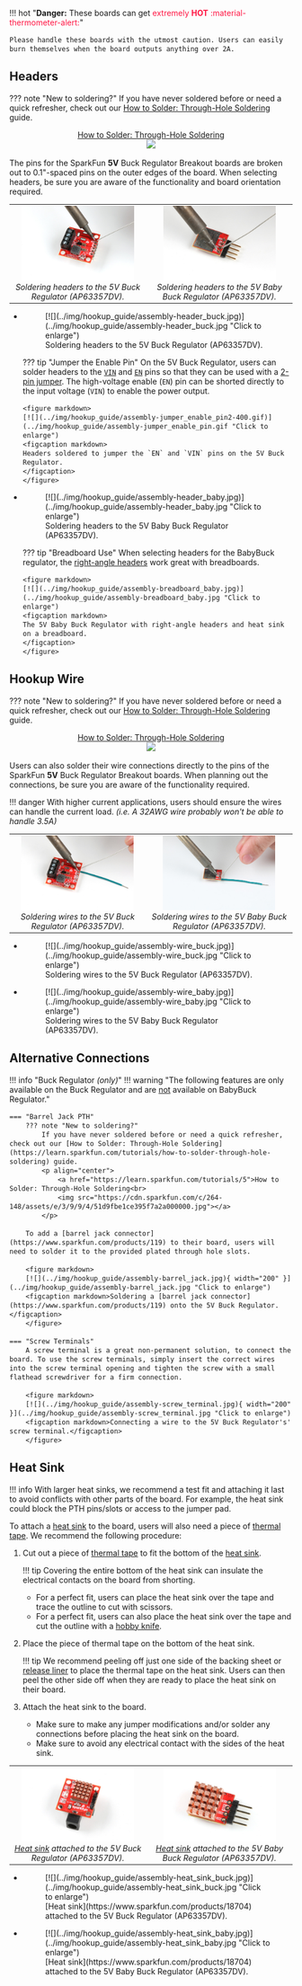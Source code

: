 !!! hot "**Danger:** These boards can get <span style="color: #ff1744;">extremely **HOT** :material-thermometer-alert:</span>"
	
	Please handle these boards with the utmost caution. Users can easily burn themselves when the board outputs anything over 2A. 


## Headers

??? note "New to soldering?"
	If you have never soldered before or need a quick refresher, check out our [How to Solder: Through-Hole Soldering](https://learn.sparkfun.com/tutorials/how-to-solder-through-hole-soldering) guide.
	<p align="center">
		<a href="https://learn.sparkfun.com/tutorials/5">How to Solder: Through-Hole Soldering<br>
		<img src="https://cdn.sparkfun.com/c/264-148/assets/e/3/9/9/4/51d9fbe1ce395f7a2a000000.jpg"></a>
	</p>

The pins for the SparkFun **5V** Buck Regulator Breakout boards are broken out to 0.1"-spaced pins on the outer edges of the board. When selecting headers, be sure you are aware of the functionality and board orientation required.

<center>
<table class="pdf" style="border-style:none">
	<tr>
		<td align="center">
			<a href="../img/hookup_guide/assembly-header_buck.jpg"><img src="../img/hookup_guide/assembly-header_buck.jpg" width="200"></a><br>
			<i>Soldering headers to the 5V Buck Regulator (AP63357DV).</i>
		</td>
		<td align="center">
			<a href="../img/hookup_guide/assembly-header_baby.jpg"><img src="../img/hookup_guide/assembly-header_baby.jpg" width="200"></a><br>
			<i>Soldering headers to the 5V Baby Buck Regulator (AP63357DV).</i>
		</td>
	<tr>
</table>
</center>

<div class="grid cards" markdown>

-   <figure markdown>
	[![](../img/hookup_guide/assembly-header_buck.jpg)](../img/hookup_guide/assembly-header_buck.jpg "Click to enlarge")
	<figcaption markdown>
	Soldering headers to the 5V Buck Regulator (AP63357DV).
	</figcaption>
	</figure>

	??? tip "Jumper the Enable Pin"
		On the 5V Buck Regulator, users can solder headers to the [`VIN`](../hardware_overview/#power "Input Voltage") and [`EN`](../hardware_overview/#power-control "Enable Pin") pins so that they can be used with a [2-pin jumper](https://www.sparkfun.com/products/9044). The high-voltage enable (`EN`) pin can be shorted directly to the input voltage (`VIN`) to enable the power output.

		<figure markdown>
		[![](../img/hookup_guide/assembly-jumper_enable_pin2-400.gif)](../img/hookup_guide/assembly-jumper_enable_pin.gif "Click to enlarge")
		<figcaption markdown>
		Headers soldered to jumper the `EN` and `VIN` pins on the 5V Buck Regulator.
		</figcaption>
		</figure>

-   <figure markdown>
	[![](../img/hookup_guide/assembly-header_baby.jpg)](../img/hookup_guide/assembly-header_baby.jpg "Click to enlarge")
	<figcaption markdown>
	Soldering headers to the 5V Baby Buck Regulator (AP63357DV).
	</figcaption>
	</figure>

	??? tip "Breadboard Use"
		When selecting headers for the BabyBuck regulator, the [right-angle headers](https://www.sparkfun.com/products/553) work great with breadboards.

		<figure markdown>
		[![](../img/hookup_guide/assembly-breadboard_baby.jpg)](../img/hookup_guide/assembly-breadboard_baby.jpg "Click to enlarge")
		<figcaption markdown>
		The 5V Baby Buck Regulator with right-angle headers and heat sink on a breadboard.
		</figcaption>
		</figure>

</div>


## Hookup Wire
??? note "New to soldering?"
	If you have never soldered before or need a quick refresher, check out our [How to Solder: Through-Hole Soldering](https://learn.sparkfun.com/tutorials/how-to-solder-through-hole-soldering) guide.
	<p align="center">
		<a href="https://learn.sparkfun.com/tutorials/5">How to Solder: Through-Hole Soldering<br>
		<img src="https://cdn.sparkfun.com/c/264-148/assets/e/3/9/9/4/51d9fbe1ce395f7a2a000000.jpg"></a>
	</p>

Users can also solder their wire connections directly to the pins of the SparkFun **5V** Buck Regulator Breakout boards. When planning out the connections, be sure you are aware of the functionality required.

!!! danger
	With higher current applications, users should ensure the wires can handle the current load. *(i.e. A 32AWG wire probably won't be able to handle 3.5A)*

<center>
<table class="pdf" style="border-style:none">
	<tr>
		<td align="center">
			<a href="../img/hookup_guide/assembly-wire_buck.jpg"><img src="../img/hookup_guide/assembly-wire_buck.jpg" width="200"></a><br>
			<i>Soldering wires to the 5V Buck Regulator (AP63357DV).</i>
		</td>
		<td align="center">
			<a href="../img/hookup_guide/assembly-wire_baby.jpg"><img src="../img/hookup_guide/assembly-wire_baby.jpg" width="200"></a><br>
			<i>Soldering wires to the 5V Baby Buck Regulator (AP63357DV).</i>
		</td>
	<tr>
</table>
</center>

<div class="grid cards" markdown>

-   <figure markdown>
	[![](../img/hookup_guide/assembly-wire_buck.jpg)](../img/hookup_guide/assembly-wire_buck.jpg "Click to enlarge")
	<figcaption markdown>
	Soldering wires to the 5V Buck Regulator (AP63357DV).
	</figcaption>
	</figure>

-   <figure markdown>
	[![](../img/hookup_guide/assembly-wire_baby.jpg)](../img/hookup_guide/assembly-wire_baby.jpg "Click to enlarge")
	<figcaption markdown>
	Soldering wires to the 5V Baby Buck Regulator (AP63357DV).
	</figcaption>
	</figure>

</div>


## Alternative Connections
!!! info  "Buck Regulator *(only)*"
	!!! warning "The following features are only available on the Buck Regulator and are <u>not</u> available on BabyBuck Regulator."

	=== "Barrel Jack PTH"
		??? note "New to soldering?"
			If you have never soldered before or need a quick refresher, check out our [How to Solder: Through-Hole Soldering](https://learn.sparkfun.com/tutorials/how-to-solder-through-hole-soldering) guide.
			<p align="center">
				<a href="https://learn.sparkfun.com/tutorials/5">How to Solder: Through-Hole Soldering<br>
				<img src="https://cdn.sparkfun.com/c/264-148/assets/e/3/9/9/4/51d9fbe1ce395f7a2a000000.jpg"></a>
			</p>

		To add a [barrel jack connector](https://www.sparkfun.com/products/119) to their board, users will need to solder it to the provided plated through hole slots.

		<figure markdown>
		[![](../img/hookup_guide/assembly-barrel_jack.jpg){ width="200" }](../img/hookup_guide/assembly-barrel_jack.jpg "Click to enlarge")
		<figcaption markdown>Soldering a [barrel jack connector](https://www.sparkfun.com/products/119) onto the 5V Buck Regulator.</figcaption>
		</figure>

	=== "Screw Terminals"
		A screw terminal is a great non-permanent solution, to connect the board. To use the screw terminals, simply insert the correct wires into the screw terminal opening and tighten the screw with a small flathead screwdriver for a firm connection.

		<figure markdown>
		[![](../img/hookup_guide/assembly-screw_terminal.jpg){ width="200" }](../img/hookup_guide/assembly-screw_terminal.jpg "Click to enlarge")
		<figcaption markdown>Connecting a wire to the 5V Buck Regulator's' screw terminal.</figcaption>
		</figure>


## Heat Sink
!!! info
    With larger heat sinks, we recommend a test fit and attaching it last to avoid conflicts with other parts of the board. For example, the heat sink could block the PTH pins/slots or access to the jumper pad.

To attach a [heat sink](https://www.sparkfun.com/products/18704) to the board, users will also need a piece of [thermal tape](https://www.sparkfun.com/products/17054). We recommend the following procedure:

1. Cut out a piece of [thermal tape](https://www.sparkfun.com/products/17054) to fit the bottom of the [heat sink](https://www.sparkfun.com/products/18704).
	
	!!! tip
		Covering the entire bottom of the heat sink can insulate the electrical contacts on the board from shorting.

    * For a perfect fit, users can place the heat sink over the tape and trace the outline to cut with scissors.
    * For a perfect fit, users can also place the heat sink over the tape and cut the outline with a [hobby knife](https://www.sparkfun.com/products/9200).

2. Place the piece of thermal tape on the bottom of the heat sink.

	!!! tip
		We recommend peeling off just one side of the backing sheet or [release liner](https://en.wikipedia.org/wiki/Release_liner) to place the thermal tape on the heat sink. Users can then peel the other side off when they are ready to place the heat sink on their board.
	
3. Attach the heat sink to the board.
    * Make sure to make any jumper modifications and/or solder any connections before placing the heat sink on the board.
    * Make sure to avoid any electrical contact with the sides of the heat sink.

<center>
<table class="pdf" style="border-style:none">
	<tr>
		<td align="center">
			<a href="../img/hookup_guide/assembly-heat_sink_buck.jpg"><img src="../img/hookup_guide/assembly-heat_sink_buck.jpg" width="200"></a><br>
			<i><a href="https://www.sparkfun.com/products/18704">Heat sink</a> attached to the 5V Buck Regulator (AP63357DV).</i>
		</td>
		<td align="center">
			<a href="../img/hookup_guide/assembly-heat_sink_baby.jpg"><img src="../img/hookup_guide/assembly-heat_sink_baby.jpg" width="200"></a><br>
			<i><a href="https://www.sparkfun.com/products/18704">Heat sink</a> attached to the 5V Baby Buck Regulator (AP63357DV).</i>
		</td>
	<tr>
</table>
</center>

<div class="grid cards" markdown>

-   <figure markdown>
	[![](../img/hookup_guide/assembly-heat_sink_buck.jpg)](../img/hookup_guide/assembly-heat_sink_buck.jpg "Click to enlarge")
	<figcaption markdown>
	[Heat sink](https://www.sparkfun.com/products/18704) attached to the 5V Buck Regulator (AP63357DV).
	</figcaption>
	</figure>

-   <figure markdown>
	[![](../img/hookup_guide/assembly-heat_sink_baby.jpg)](../img/hookup_guide/assembly-heat_sink_baby.jpg "Click to enlarge")
	<figcaption markdown>
	[Heat sink](https://www.sparkfun.com/products/18704) attached to the 5V Baby Buck Regulator (AP63357DV).
	</figcaption>
	</figure>

</div>